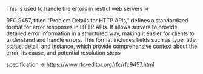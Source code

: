 
This is used to handle the errors in restful web servers ->

RFC 9457, titled "Problem Details for HTTP APIs," defines a standardized format for error responses in HTTP APIs. It allows servers to provide detailed error information in a structured way, making it easier for clients to understand and handle errors. This format includes fields such as type, title, status, detail, and instance, which provide comprehensive context about the error, its cause, and potential resolution steps​

specification -> https://www.rfc-editor.org/rfc/rfc9457.html

